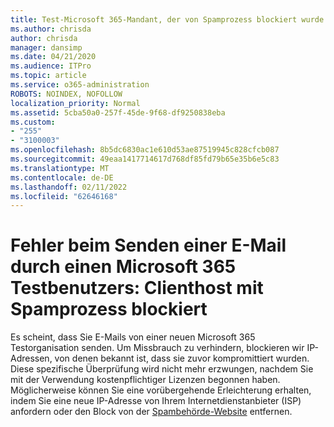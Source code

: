 ```yaml
---
title: Test-Microsoft 365-Mandant, der von Spamprozess blockiert wurde
ms.author: chrisda
author: chrisda
manager: dansimp
ms.date: 04/21/2020
ms.audience: ITPro
ms.topic: article
ms.service: o365-administration
ROBOTS: NOINDEX, NOFOLLOW
localization_priority: Normal
ms.assetid: 5cba50a0-257f-45de-9f68-df9250838eba
ms.custom:
- "255"
- "3100003"
ms.openlocfilehash: 8b5dc6830ac1e610d53ae87519945c828cfcb087
ms.sourcegitcommit: 49eaa1417714617d768df85fd79b65e35b6e5c83
ms.translationtype: MT
ms.contentlocale: de-DE
ms.lasthandoff: 02/11/2022
ms.locfileid: "62646168"
---
```

# <a name="error-when-a-microsoft-365-trial-user-sends-email-client-host-blocked-using-spamhaus"></a>Fehler beim Senden einer E-Mail durch einen Microsoft 365 Testbenutzers: Clienthost mit Spamprozess blockiert

Es scheint, dass Sie E-Mails von einer neuen Microsoft 365 Testorganisation senden. Um Missbrauch zu verhindern, blockieren wir IP-Adressen, von denen bekannt ist, dass sie zuvor kompromittiert wurden. Diese spezifische Überprüfung wird nicht mehr erzwungen, nachdem Sie mit der Verwendung kostenpflichtiger Lizenzen begonnen haben. Möglicherweise können Sie eine vorübergehende Erleichterung erhalten, indem Sie eine neue IP-Adresse von Ihrem Internetdienstanbieter (ISP) anfordern oder den Block von der [Spambehörde-Website](https://go.microsoft.com/fwlink/p/?linkid=123245) entfernen.
